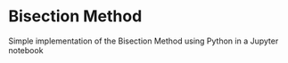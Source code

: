 # Bisection Method

Simple implementation of the Bisection Method using Python in a Jupyter notebook
